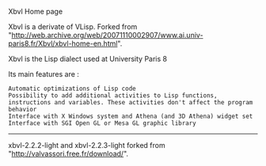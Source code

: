  Xbvl Home page

Xbvl is a derivate of VLisp. Forked from "http://web.archive.org/web/20071110002907/www.ai.univ-paris8.fr/Xbvl/xbvl-home-en.html".

Xbvl is the Lisp dialect used at University Paris 8

Its main features are :

    Automatic optimizations of Lisp code
    Possibility to add additional activities to Lisp functions, instructions and variables. These activities don't affect the program behavior
    Interface with X Windows system and Athena (and 3D Athena) widget set
    Interface with SGI Open GL or Mesa GL graphic library 

-----------------------------------------------

xbvl-2.2.2-light and xbvl-2.2.3-light  forked from "http://valvassori.free.fr/download/".
